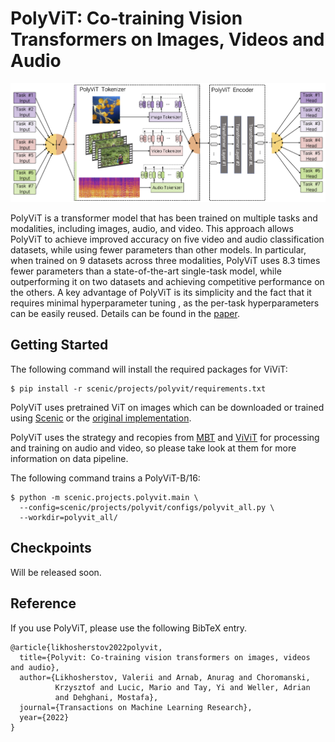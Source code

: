 PolyViT: Co-training Vision Transformers on Images, Videos and Audio
==
![PolyViT: Co-training Vision Transformers on Images, Videos and Audio](data/polyvit.png)

PolyViT is a transformer model that has been trained on multiple tasks and
modalities, including images, audio, and video. This approach allows PolyViT
to achieve improved accuracy on five video and audio classification datasets,
while using fewer parameters than other models. In particular, when trained on
9 datasets across three modalities, PolyViT uses 8.3 times fewer parameters than
a state-of-the-art single-task model, while outperforming it on two datasets
and achieving competitive performance on the others. A key advantage of PolyViT
is its simplicity and the fact that it requires minimal hyperparameter tuning
, as the per-task hyperparameters can be easily reused.
Details can be found in the [paper](https://arxiv.org/abs/2111.12993).

## Getting Started
The following command will install the required packages for ViViT:
```shell
$ pip install -r scenic/projects/polyvit/requirements.txt
```

PolyViT uses pretrained ViT on images which can be downloaded or trained using
[Scenic](https://github.com/google-research/scenic/tree/main/scenic/projects/baselines)
or the [original implementation](https://github.com/google-research/vision_transformer).

PolyViT uses the strategy and recopies from [MBT](https://github.com/google-research/scenic/tree/main/scenic/projects/mbt)
and [ViViT](https://github.com/google-research/scenic/tree/main/scenic/projects/vivit)
for processing and training on audio and video, so please take look at them for
more information on data pipeline.

The following command trains a PolyViT-B/16:
```shell
$ python -m scenic.projects.polyvit.main \
  --config=scenic/projects/polyvit/configs/polyvit_all.py \
  --workdir=polyvit_all/
```

## Checkpoints

Will be released soon.

## Reference

If you use PolyViT, please use the following BibTeX entry.

```
@article{likhosherstov2022polyvit,
  title={Polyvit: Co-training vision transformers on images, videos and audio},
  author={Likhosherstov, Valerii and Arnab, Anurag and Choromanski,
          Krzysztof and Lucic, Mario and Tay, Yi and Weller, Adrian
          and Dehghani, Mostafa},
  journal={Transactions on Machine Learning Research},
  year={2022}
}
```
